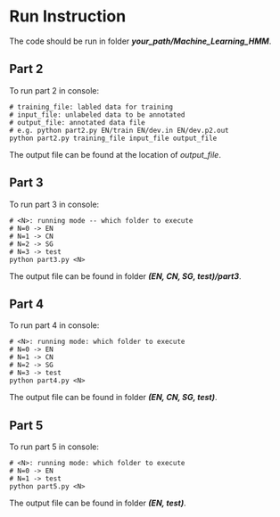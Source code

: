 # Run Instruction
  
The code should be run in folder ***your_path/Machine_Learning_HMM***.
## Part 2

To run part 2 in console:

```
# training_file: labled data for training
# input_file: unlabeled data to be annotated
# output_file: annotated data file
# e.g. python part2.py EN/train EN/dev.in EN/dev.p2.out
python part2.py training_file input_file output_file
```
The output file can be found at the location of *output_file*.


## Part 3 

To run part 3 in console:

```
# <N>: running mode -- which folder to execute
# N=0 -> EN
# N=1 -> CN
# N=2 -> SG
# N=3 -> test
python part3.py <N>
```
The output file can be found in folder ***(EN, CN, SG, test)/part3***.


## Part 4

To run part 4 in console:

```
# <N>: running mode: which folder to execute
# N=0 -> EN
# N=1 -> CN
# N=2 -> SG
# N=3 -> test
python part4.py <N>
```
The output file can be found in folder ***(EN, CN, SG, test)***.

## Part 5

To run part 5 in console:

```
# <N>: running mode: which folder to execute
# N=0 -> EN
# N=1 -> test
python part5.py <N>
```
The output file can be found in folder ***(EN, test)***.
